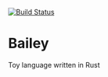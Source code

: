 [![Build Status](https://travis-ci.org/goyox86/bailey.svg?branch=master)](https://travis-ci.org/goyox86/bailey)

# Bailey
Toy language written in Rust
